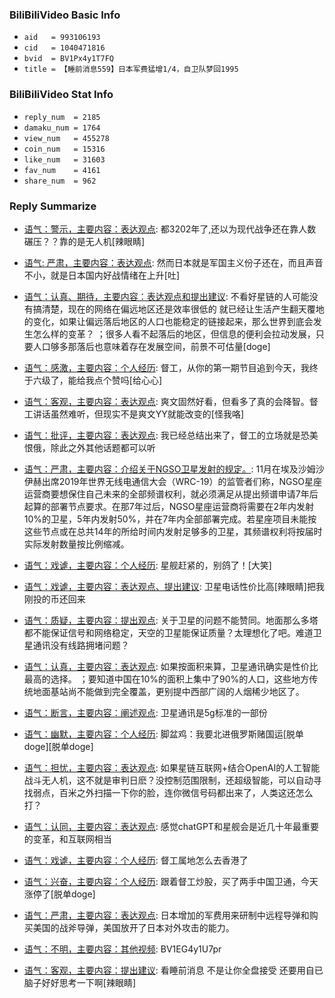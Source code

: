 ### BiliBiliVideo Basic Info
- `aid   = 993106193`
- `cid   = 1040471816`
- `bvid  = BV1Px4y1T7FQ`
- `title = 【睡前消息559】日本军费猛增1/4，自卫队梦回1995`

### BiliBiliVideo Stat Info
- `reply_num  = 2185`
- `damaku_num = 1764`
- `view_num   = 455278`
- `coin_num   = 15316`
- `like_num   = 31603`
- `fav_num    = 4161`
- `share_num  = 962`

### Reply Summarize

 - [语气：警示，主要内容：表达观点](https://www.bilibili.com/h5/comment/sub?oid=993106193&pageType=1&root=155184947296): 都3202年了,还以为现代战争还在靠人数碾压？？靠的是无人机[辣眼睛]

 - [语气: 严肃，主要内容：表达观点](https://www.bilibili.com/h5/comment/sub?oid=993106193&pageType=1&root=155182955408): 然而日本就是军国主义份子还在，而且声音不小，就是日本国内好战情绪在上升[吐]

 - [语气：认真、期待，主要内容：表达观点和提出建议](https://www.bilibili.com/h5/comment/sub?oid=993106193&pageType=1&root=155182976128): 不看好星链的人可能没有搞清楚，现在的网络在偏远地区还是效率很低的 就已经让生活产生翻天覆地的变化，如果让偏远落后地区的人口也能稳定的链接起来，那么世界到底会发生怎么样的变革？ ；很多人看不起落后的地区，但信息的便利会拉动发展，只要人口够多那落后也意味着存在发展空间，前景不可估量[doge]

 - [语气：感激，主要内容：个人经历](https://www.bilibili.com/h5/comment/sub?oid=993106193&pageType=1&root=155178781744): 督工，从你的第一期节目追到今天，我终于六级了，能给我点个赞吗[给心心]

 - [语气：客观，主要内容：表达观点](https://www.bilibili.com/h5/comment/sub?oid=993106193&pageType=1&root=155177503088): 爽文固然好看，但看多了真的会降智。督工讲话虽然难听，但现实不是爽文YY就能改变的[怪我咯]

 - [语气：批评，主要内容：表达观点](https://www.bilibili.com/h5/comment/sub?oid=993106193&pageType=1&root=155171456496): 我已经总结出来了，督工的立场就是恐美恨俄，除此之外其他话题都可以听

 - [语气：严肃，主要内容：介绍关于NGSO卫星发射的规定。](https://www.bilibili.com/h5/comment/sub?oid=993106193&pageType=1&root=155170858384): 11月在埃及沙姆沙伊赫出席2019年世界无线电通信大会（WRC-19）的监管者们称，NGSO星座运营商要想保住自己未来的全部频谱权利，就必须满足从提出频谱申请7年后起算的部署节点要求。在那7年过后，NGSO星座运营商将需要在2年内发射10%的卫星，5年内发射50%，并在7年内全部部署完成。若星座项目未能按这些节点或在总共14年的所给时间内发射足够多的卫星，其频谱权利将按届时实际发射数量按比例缩减。

 - [语气：戏谑，主要内容：个人经历](https://www.bilibili.com/h5/comment/sub?oid=993106193&pageType=1&root=155159580976): 星舰赶紧的，别鸽了！[大笑]

 - [语气：戏谑，主要内容：表达观点、提出建议](https://www.bilibili.com/h5/comment/sub?oid=993106193&pageType=1&root=155155401872): 卫星电话性价比高[辣眼睛]把我刚投的币还回来

 - [语气：质疑，主要内容：提出观点](https://www.bilibili.com/h5/comment/sub?oid=993106193&pageType=1&root=155154543648): 关于卫星的问题不能赞同。地面那么多塔都不能保证信号和网络稳定，天空的卫星能保证质量？太理想化了吧。难道卫星通讯没有线路拥堵问题？

 - [语气：认真，主要内容：表达观点](https://www.bilibili.com/h5/comment/sub?oid=993106193&pageType=1&root=155145398944): 如果按面积来算，卫星通讯确实是性价比最高的选择。 ；要知道中国在10%的面积上集中了90%的人口，这些地方传统地面基站尚不能做到完全覆盖，更别提中西部广阔的人烟稀少地区了。

 - [语气：断言，主要内容：阐述观点](https://www.bilibili.com/h5/comment/sub?oid=993106193&pageType=1&root=155140338672): 卫星通讯是5g标准的一部份

 - [语气：幽默，主要内容：个人经历](https://www.bilibili.com/h5/comment/sub?oid=993106193&pageType=1&root=155136268848): 脚盆鸡：我要北进俄罗斯赌国运[脱单doge][脱单doge]

 - [语气：担忧，主要内容：表达观点](https://www.bilibili.com/h5/comment/sub?oid=993106193&pageType=1&root=155135464800): 如果星链互联网+结合OpenAI的人工智能战斗无人机，这不就是审判日麽？没控制范围限制，还超级智能，可以自动寻找弱点，百米之外扫描一下你的脸，连你微信号码都出来了，人类这还怎么打？

 - [语气：认同，主要内容：表达观点](https://www.bilibili.com/h5/comment/sub?oid=993106193&pageType=1&root=155134385360): 感觉chatGPT和星舰会是近几十年最重要的变革，和互联网相当

 - [语气：戏谑，主要内容：个人经历](https://www.bilibili.com/h5/comment/sub?oid=993106193&pageType=1&root=155134426016): 督工属地怎么去香港了

 - [语气：兴奋，主要内容：个人经历](https://www.bilibili.com/h5/comment/sub?oid=993106193&pageType=1&root=155125746720): 跟着督工炒股，买了两手中国卫通，今天涨停了[脱单doge]

 - [语气：严肃，主要内容：表达观点](https://www.bilibili.com/h5/comment/sub?oid=993106193&pageType=1&root=155124163760): 日本增加的军费用来研制中远程导弹和购买美国的战斧导弹，美国放开了日本对外攻击的能力。

 - [语气：不明，主要内容：其他视频](https://www.bilibili.com/h5/comment/sub?oid=993106193&pageType=1&root=155113633440): BV1EG4y1U7pr

 - [语气：客观，主要内容：提出建议](https://www.bilibili.com/h5/comment/sub?oid=993106193&pageType=1&root=155112980928): 看睡前消息 不是让你全盘接受 还要用自已脑子好好思考一下啊[辣眼睛]
